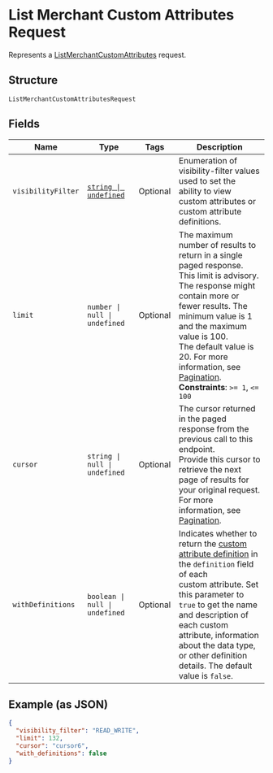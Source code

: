 
# List Merchant Custom Attributes Request

Represents a [ListMerchantCustomAttributes](../api/merchant-custom-attributes.md#list-merchant-custom-attributes) request.

## Structure

`ListMerchantCustomAttributesRequest`

## Fields

| Name | Type | Tags | Description |
|  --- | --- | --- | --- |
| `visibilityFilter` | [`string \| undefined`](../models/visibility-filter.md) | Optional | Enumeration of visibility-filter values used to set the ability to view custom attributes or custom attribute definitions. |
| `limit` | `number \| null \| undefined` | Optional | The maximum number of results to return in a single paged response. This limit is advisory.<br/>The response might contain more or fewer results. The minimum value is 1 and the maximum value is 100.<br/>The default value is 20. For more information, see [Pagination](https://developer.squareup.com/docs/build-basics/common-api-patterns/pagination).<br/>**Constraints**: `>= 1`, `<= 100` |
| `cursor` | `string \| null \| undefined` | Optional | The cursor returned in the paged response from the previous call to this endpoint.<br/>Provide this cursor to retrieve the next page of results for your original request. For more<br/>information, see [Pagination](https://developer.squareup.com/docs/build-basics/common-api-patterns/pagination). |
| `withDefinitions` | `boolean \| null \| undefined` | Optional | Indicates whether to return the [custom attribute definition](entity:CustomAttributeDefinition) in the `definition` field of each<br/>custom attribute. Set this parameter to `true` to get the name and description of each custom<br/>attribute, information about the data type, or other definition details. The default value is `false`. |

## Example (as JSON)

```json
{
  "visibility_filter": "READ_WRITE",
  "limit": 132,
  "cursor": "cursor6",
  "with_definitions": false
}
```

